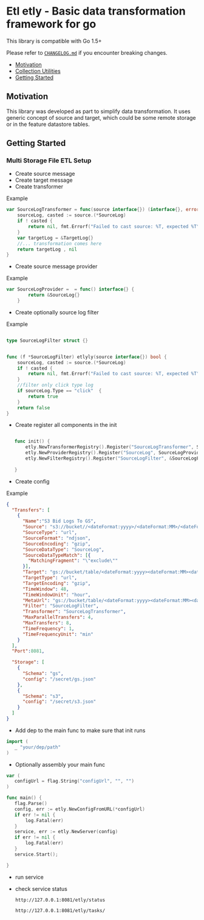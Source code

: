# Etl etly - Basic data transformation framework for go


This library is compatible with Go 1.5+

Please refer to [`CHANGELOG.md`](CHANGELOG.md) if you encounter breaking changes.

- [Motivation](#Motivation)
- [Collection Utilities](#Collection-Utilities)
- [Getting Started](#Getting-Started)



## Motivation
<a name="Motivation"></a>

This library was developed as part to simplify data transformation.
It uses generic concept of source and target, which could be some remote storage
or in the feature datastore tables.

<a name="Getting-Started"></a>
## Getting Started
### Multi Storage File ETL Setup

- Create source message
- Create target message
- Create transformer 

Example
```go
var SourceLogTransformer = func(source interface{}) (interface{}, error) {
	sourceLog, casted := source.(*SourceLog)
	if ! casted {
		return nil, fmt.Errorf("Failed to cast source: %T, expected %T", source, &SourceLog{})
	}
	var targetLog = &TargetLog{}
	//... transformation comes here
	return targetLog , nil
}

```
- Create source message provider

Example
```go
var SourceLogProvider =  = func() interface{} {
		return &SourceLog{}
	}

```

 - Create optionally source log filter

Example

```go

type SourceLogFilter struct {}


func (f *SourceLogFilter) etlyly(source interface{}) bool {
    sourceLog, casted := source.(*SourceLog)
	if ! casted {
		return nil, fmt.Errorf("Failed to cast source: %T, expected %T", source, &SourceLog{})
	}
	//filter only click type log
	if sourceLog.Type == "click"  {
	    return true
	}
	return false
}

```

 - Create register all components in the init
 
 ```go

    func init() {
    	etly.NewTransformerRegistry().Register("SourceLogTransformer", SourceLogTransformer)
    	etly.NewProviderRegistry().Register("SourceLog", SourceLogProvider)
    	etly.NewFilterRegistry().Register("SourceLogFilter", &SourceLogFilter{})
      
    }


 ```
 
 - Create config
 
 Example
```json
{
  "Transfers": [
    {
      "Name":"S3 Bid Logs To GS",
      "Source": "s3://bucket//<dateFormat:yyyy>/<dateFormat:MM>/<dateFormat:dd>/<dateFormat:hh>/",
      "SourceType": "url",
      "SourceFormat": "ndjson",
      "SourceEncoding": "gzip",
      "SourceDataType": "SourceLog",
      "SourceDataTypeMatch": [{
        "MatchingFragment": "\"exclude\""
      }],
      "Target": "gs://bucket/table/<dateFormat:yyyy><dateFormat:MM><dateFormat:dd>/<mod:40>/<dateFormat:hh>-<file>",
      "TargetType": "url",
      "TargetEncoding": "gzip",
      "TimeWindow": 48,
      "TimeWindowUnit": "hour",
      "MetaUrl": "gs://bucket/table/<dateFormat:yyyy><dateFormat:MM><dateFormat:dd>/transfer-meta.json",
      "Filter": "SourceLogFilter",
      "Transformer": "SourceLogTransformer",
      "MaxParallelTransfers": 4,
      "MaxTransfers": 8,
      "TimeFrequency": 1,
      "TimeFrequencyUnit": "min"
    }
  ],
  "Port":8081,

  "Storage": [
    {
      "Schema": "gs",
      "config": "/secret/gs.json"
    },
    {
      "Schema": "s3",
      "config": "/secret/s3.json"
    }
  ]
}
```



 -  Add dep to the main func to make sure that init runs
 
 ```go
import (
	_ "your/dep/path"
)
```

 
 - Optionally assembly your main func
 
 ```go
var (
	configUrl = flag.String("configUrl", "", "")
)

func main() {
	flag.Parse()
	config, err := etly.NewConfigFromURL(*configUrl)
	if err != nil {
		log.Fatal(err)
	}
	service, err := etly.NewServer(config)
	if err != nil {
		log.Fatal(err)
	}
	service.Start();

}

```

  - run service

  - check service status 
    
        http://127.0.0.1:8081/etly/status
        
        http://127.0.0.1:8081/etly/tasks/
       
        
 